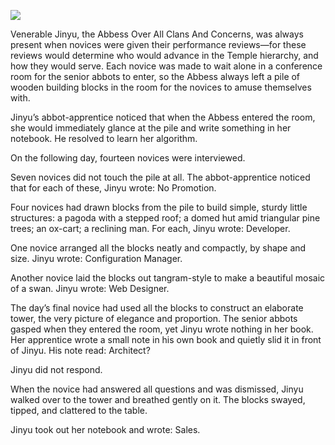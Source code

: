 ![](/pages/case-159/blocks.jpg)

Venerable Jinyu, the Abbess Over All Clans And Concerns, was always present when novices were given their performance reviews—for these reviews would determine who would advance in the Temple hierarchy, and how they would serve. Each novice was made to wait alone in a conference room for the senior abbots to enter, so the Abbess always left a pile of wooden building blocks in the room for the novices to amuse themselves with.

Jinyu’s abbot-apprentice noticed that when the Abbess entered the room, she would immediately glance at the pile and write something in her notebook.  He resolved to learn her algorithm.

On the following day, fourteen novices were interviewed.

Seven novices did not touch the pile at all.  The abbot-apprentice noticed that for each of these, Jinyu wrote: No Promotion.

Four novices had drawn blocks from the pile to build simple, sturdy little structures: a pagoda with a stepped roof; a domed hut amid triangular pine trees; an ox-cart; a reclining man. For each, Jinyu wrote: Developer.

One novice arranged all the blocks neatly and compactly, by shape and size.  Jinyu wrote: Configuration Manager.

Another novice laid the blocks out tangram-style to make a beautiful mosaic of a swan.  Jinyu wrote: Web Designer.

The day’s final novice had used all the blocks to construct an elaborate tower, the very picture of elegance and proportion.  The senior abbots gasped when they entered the room, yet Jinyu wrote nothing in her book.  Her apprentice wrote a small note in his own book and quietly slid it in front of Jinyu.  His note read: Architect?

Jinyu did not respond.

When the novice had answered all questions and was dismissed, Jinyu walked over to the tower and breathed gently on it.  The blocks swayed, tipped, and clattered to the table.

Jinyu took out her notebook and wrote: Sales. 
